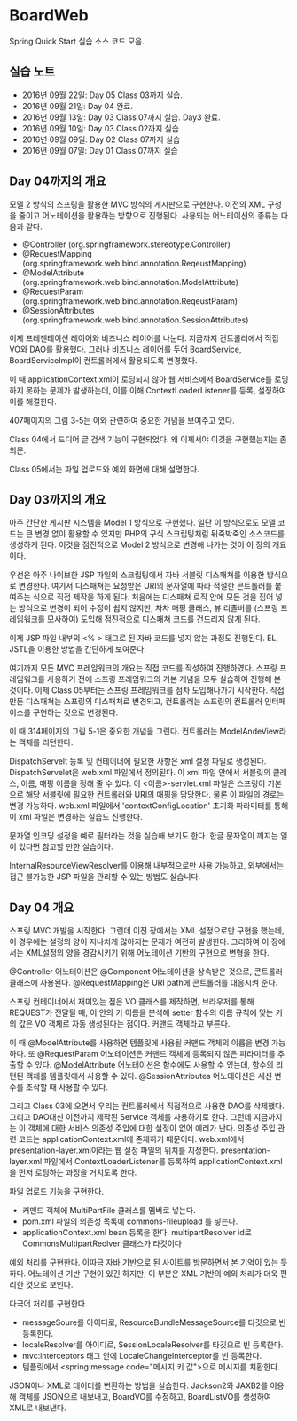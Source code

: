 BoardWeb
=======
Spring Quick Start 실습 소스 코드 모음.

실습 노트
-----------
* 2016년 09월 22일: Day 05 Class 03까지 실습.
* 2016년 09월 21일: Day 04 완료.
* 2016년 09월 13일: Day 03 Class 07까지 실습. Day3 완료.
* 2016년 09월 10일: Day 03 Class 02까지 실습
* 2016년 09월 09일: Day 02 Class 07까지 실습
* 2016년 09월 07일: Day 01 Class 07까지 실습


Day 04까지의 개요
----------------
모델 2 방식의 스프링을 활용한 MVC 방식의 게시판으로 구현한다. 이전의 XML 구성을 줄이고 어노테이션을 활용하는 방향으로 진행된다. 사용되는 어노테이션의 종류는 다음과 같다.

- @Controller (org.springframework.stereotype.Controller)
- @RequestMapping (org.springframework.web.bind.annotation.ReqeustMapping)
- @ModelAttribute (org.springframework.web.bind.annotation.ModelAttribute)
- @RequestParam (org.springframework.web.bind.annotation.ReqeustParam)
- @SessionAttributes (org.springframework.web.bind.annotation.SessionAttributes)

이제 프레젠테이션 레이어와 비즈니스 레이어를 나눈다. 지금까지 컨트롤러에서 직접 VO와 DAO를 활용했다. 그러나 비즈니스 레이어를 두어 BoardService, BoardServiceImpl이 컨트롤러에서 활용되도록 변경했다.

이 때 applicationContext.xml이 로딩되지 않아 웹 서비스에서 BoardService를 로딩하지 못하는 문제가 발생하는데, 이를 이해 ContextLoaderListener를 등록, 설정하여 이를 해결한다.

407페이지의 그림 3-5는 이와 관련하여 중요한 개념을 보여주고 있다.

Class 04에서 드디어 글 검색 기능이 구현되었다. 왜 이제서야 이것을 구현했는지는 좀 의문.

Class 05에서는 파일 업로드와 예외 화면에 대해 설명한다.


Day 03까지의 개요
-----------------
아주 간단한 게시판 시스템을 Model 1 방식으로 구현했다. 일단 이 방식으로도 모델 코드는 큰 변경 없이 활용할 수 있지만 PHP의 구식 스크립팅처럼 뒤죽박죽인 소스코드를 생성하게 된다. 이것을 점진적으로 Model 2 방식으로 변경해 나가는 것이 이 장의 개요이다.

우선은 아주 나이브한 JSP 파일의 스크립팅에서 자바 서블릿 디스패쳐를 이용한 방식으로 변경한다. 여기서 디스패쳐는 요청받은 URI의 문자열에 따라 적절한 콘트롤러를 붙여주는 식으로 직접 제작을 하게 된다. 처음에는 디스패쳐 로직 안에 모든 것을 집어 넣는 방식으로 변경이 되어 수정이 쉽지 않지만, 차차 매핑 클래스, 뷰 리졸버를 (스프링 프레임워크를 모사하여) 도입해 점진적으로 디스패쳐 코드를 건드리지 않게 된다.

이제 JSP 파일 내부의 <% > 태그로 된 자바 코드를 넣지 않는 과정도 진행된다. EL, JSTL을 이용한 방법을 간단하게 보여준다.

여기까지 모든 MVC 프레임워크의 개요는 직접 코드를 작성하여 진행하였다. 스프링 프레임워크를 사용하기 전에 스프링 프레임워크의 기본 개념을 모두 실습하여 진행해 본 것이다. 이제 Class 05부터는 스프링 프레임워크를 점차 도입해나가기 시작한다. 직접 만든 디스패쳐는 스프링의 디스패쳐로 변경되고, 컨트롤러는 스프링의 컨트롤러 인터페이스를 구현하는 것으로 변경된다.

이 때 314페이지의 그림 5-1은 중요한 개념을 그린다. 컨트롤러는 ModelAndeView라는 객체를 리턴한다.

DispatchServelt 등록 및 컨테이너에 필요한 사항은 xml 설정 파일로 생성된다. DispatchServelet은 web.xml 파일에서 정의된다. 이 xml 파일 안에서 서블릿의 클래스, 이름, 매핑 이름을 정해 줄 수 있다. 이 <이름>-servlet.xml 파일은 스프링이 기본으로 해당 서블릿에 필요한 컨트롤러와 URI의 매핑을 담당한다. 물론 이 파일의 경로는 변경 가능하다. web.xml 파일에서 'contextConfigLocation' 초기화 파라미터를 통해 이 xml 파일은 변경하는 실습도 진행한다.

문자열 인코딩 설정을 예로 필터라는 것을 실습해 보기도 한다. 한글 문자열이 깨지는 일이 있다면 참고할 만한 실습이다.

InternalResourceViewResolver를 이용해 내부적으로만 사용 가능하고, 외부에서는 접근 불가능한 JSP 파일을 관리할 수 있는 방법도 실습니다.


Day 04 개요
-----------
스프링 MVC 개발을 시작한다. 그런데 이전 장에서는 XML 설정으로만 구현을 했는데, 이 경우에는 설정의 양이 지나치게 많아지는 문제가 여전히 발생한다. 그리하여 이 장에서는 XML설정의 양을 경감시키기 위해 어노테이션 기반의 구현으로 변형을 한다.

@Controller 어노테이션은 @Component 어노테이션을 상속받은 것으로, 콘트롤러 클래스에 사용된다.
@RequestMapping은 URI path에 콘트롤러를 대응시켜 준다.

스프링 컨테이너에서 재미있는 점은 VO 클래스를 제작하면, 브라우저를 통해 REQUEST가 전달될 때, 이 안의 키 이름을 분석해 setter 함수의 이름 규칙에 맞는 키의 값은 VO 객체로 자동 생성된다는 점이다. 커맨드 객체라고 부른다.

이 때 @ModelAttribute를 사용하면 템플릿에 사용될 커맨드 객체의 이름을 변경 가능하다. 또 @RequestParam 어노테이션은 커맨드 객체에 등록되지 않은 파라미터를 추출할 수 있다.
@ModelAttribute 어노테이션은 함수에도 사용할 수 있는데, 함수의 리턴된 객체를 템플릿에서 사용할 수 있다. @SessionAttributes 어노테이션은 세션 변수를 조작할 때 사용할 수 있다.

그리고 Class 03에 오면서 우리는 컨트롤러에서 직접적으로 사용한 DAO를 삭제했다. 그리고 DAO대신 이전까지 제작된 Service 객체를 사용하기로 한다. 그런데 지금까지는 이 객체에 대한 서비스 의존성 주입에 대한 설정이 없어 에러가 난다. 의존성 주입 관련 코드는 applicationContext.xml에 존재하기 때문이다. web.xml에서 presentation-layer.xml이라는 웹 설정 파일의 위치를 지정한다. presentation-layer.xml 파일에서 ContextLoaderListener를 등록하여 applicationContext.xml 을 먼저 로딩하는 과정을 거치도록 한다.

파일 업로드 기능을 구현한다. 

- 커맨드 객체에 MultiPartFile 클래스를 멤버로 넣는다.
- pom.xml 파일의 의존성 목록에 commons-fileupload 를 넣는다.
- applicationContext.xml bean 등록을 한다. multipartResolver id로 CommonsMultipartReolver 클래스가 타깃이다


예외 처리를 구현한다. 이따금 자바 기반으로 된 사이트를 방문하면서 본 기억이 있는 듯하다.
어노테이션 기반 구현이 있긴 하지만, 이 부분은 XML 기반의 예외 처리가 더욱 편리한 것으로 보인다.


다국어 처리를 구현한다.

- messageSoure를 아이디로, ResourceBundleMessageSource를 타깃으로 빈 등록한다.
- localeResolver를 아이디로, SessionLocaleResolver를 타깃으로 빈 등록한다.
- mvc:interceptors 태그 안에 LocaleChangeInterceptor를 빈 등록한다. 
- 템플릿에서 <spring:message code="메시지 키 값">으로 메시지를 치환한다.


JSON이나 XML로 데이터를 변환하는 방법을 실습한다. Jackson2와 JAXB2를 이용해 객체를 JSON으로 내보내고, BoardVO를 수정하고, BoardListVO를 생성하여 XML로 내보낸다.

